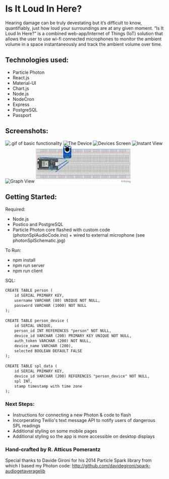 # Is It Loud In Here?

Hearing damage can be truly devestating but it’s difficult to know, quantifiably, just how loud your surroundings are at any given moment. “Is It Loud In Here?” is a combined web-app/Internet of Things (IoT) solution that allows the user to use wi-fi connected microphones to monitor the ambient volume in a space instantaneously and track the ambient volume over time. 


## Technologies used: 
- Particle Photon
- React.js
- Material-UI 
- Chart.js 
- Node.js 
- NodeCron 
- Express
- PostgreSQL
- Passport

## Screenshots: 

<img src="documentation/images/appDemo_May_14_2018.gif" width ="250" alt=".gif of basic functionality">
<img src="documentation/images/microphone.JPG" width ="250" alt="The Device">
<img src="documentation/images/device_view.png" width ="250" alt="Devices Screen">
<img src="documentation/images/instant_view.png" width ="250" alt="Instant View">
<img src="documentation/images/graph_view.png" width ="250" alt="Graph View">
<img src="documentation/images/photonSplSchematic.jpg" width ="300" alt="Graph View">

## Getting Started: 

Required: 
- Node.js
- Postico and PostgreSQL
- Particle Photon core flashed with custom code (photonSplAudioCode.ino) + wired to external microphone (see photonSplSchematic.jpg) 

To Run: 
- npm install
- npm run server
- npm run client


SQL: 
```
CREATE TABLE person (
    id SERIAL PRIMARY KEY,
    username VARCHAR (80) UNIQUE NOT NULL,
    password VARCHAR (1000) NOT NULL
);

CREATE TABLE person_device (
	id SERIAL UNIQUE, 
	person_id INT REFERENCES "person" NOT NULL,
	device_id VARCHAR (200) PRIMARY KEY UNIQUE NOT NULL,
	auth_token VARCHAR (200) NOT NULL,
	device_name VARCHAR (200),
	selected BOOLEAN DEFAULT FALSE  
);

CREATE TABLE spl_data (
	id SERIAL PRIMARY KEY, 
	device_id VARCHAR (200) REFERENCES "person_device" NOT NULL,
	spl INT, 
	stamp timestamp with time zone
);

```

### Next Steps:
- Instructions for connecting a new Photon & code to flash
- Incorperating Twilio's text message API to notify users of dangerous SPL readings
- Additional styling on some mobile pages
- Additional styling so the app is more accessible on desktop displays



### Hand-crafted by R. Atticus Pomerantz

Special thanks to Davide Gironi for his 2014 Particle Spark library from which I based my Photon code: 
http://github.com/davidegironi/spark-audiogetaveragelib
